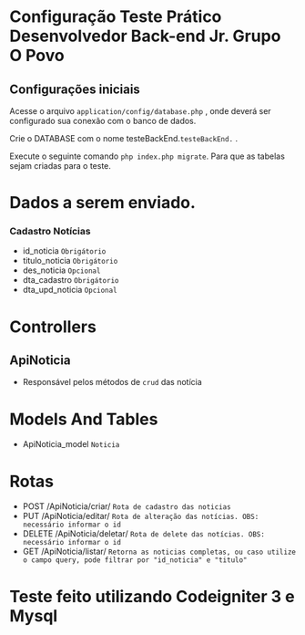 # Configuração Teste Prático Desenvolvedor Back-end Jr. Grupo O Povo

 

## Configurações iniciais

Acesse o arquivo `application/config/database.php` , onde deverá ser configurado sua conexão com o banco de dados.

Crie o DATABASE com o nome testeBackEnd.`testeBackEnd.` .

Execute o seguinte comando `php index.php migrate`. Para que as tabelas sejam criadas para o teste.

# Dados a serem enviado.

### Cadastro Notícias
* id_noticia  `Obrigátorio`
* titulo_noticia  `Obrigátorio`
* des_noticia  `Opcional`
* dta_cadastro  `Obrigátorio`
* dta_upd_noticia  `Opcional`

# Controllers
## ApiNoticia
* Responsável pelos métodos de `crud` das notícia 

# Models And Tables
*  ApiNoticia_model `Noticia`  


# Rotas
* POST /ApiNoticia/criar/  `Rota de cadastro das noticias`
* PUT /ApiNoticia/editar/  `Rota de alteração das notícias. OBS: necessário informar o id`
* DELETE /ApiNoticia/deletar/  `Rota de delete das notícias. OBS: necessário informar o id`
* GET /ApiNoticia/listar/ `Retorna as noticias completas, ou caso utilize o campo query, pode filtrar por "id_noticia" e "titulo" `

# Teste feito utilizando Codeigniter 3 e Mysql 








